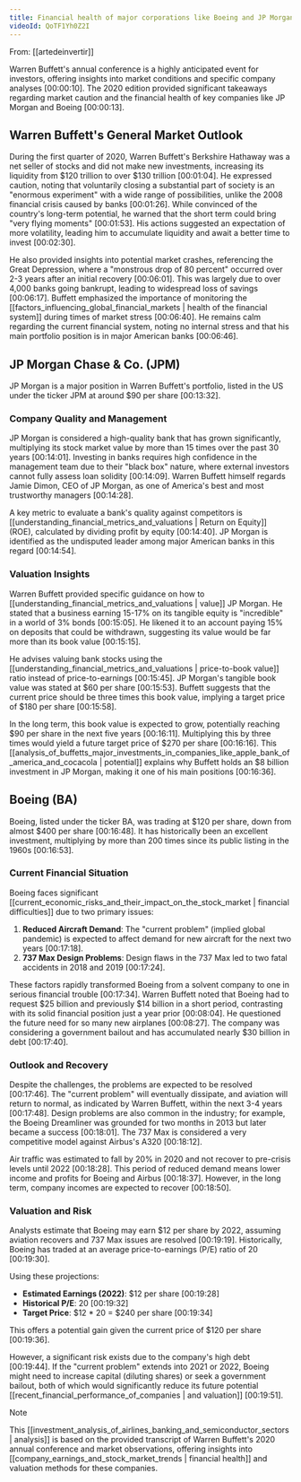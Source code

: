 ```yaml
---
title: Financial health of major corporations like Boeing and JP Morgan
videoId: QoTF1Yh0Z2I
---
```


From: [[artedeinvertir]] <br/> 

Warren Buffett's annual conference is a highly anticipated event for investors, offering insights into market conditions and specific company analyses <a class="yt-timestamp" data-t="00:00:10">[00:00:10]</a>. The 2020 edition provided significant takeaways regarding market caution and the financial health of key companies like JP Morgan and Boeing <a class="yt-timestamp" data-t="00:00:13">[00:00:13]</a>.

## Warren Buffett's General Market Outlook
During the first quarter of 2020, Warren Buffett's Berkshire Hathaway was a net seller of stocks and did not make new investments, increasing its liquidity from $120 trillion to over $130 trillion <a class="yt-timestamp" data-t="00:01:04">[00:01:04]</a>. He expressed caution, noting that voluntarily closing a substantial part of society is an "enormous experiment" with a wide range of possibilities, unlike the 2008 financial crisis caused by banks <a class="yt-timestamp" data-t="00:01:26">[00:01:26]</a>. While convinced of the country's long-term potential, he warned that the short term could bring "very flying moments" <a class="yt-timestamp" data-t="00:01:53">[00:01:53]</a>. His actions suggested an expectation of more volatility, leading him to accumulate liquidity and await a better time to invest <a class="yt-timestamp" data-t="00:02:30">[00:02:30]</a>.

He also provided insights into potential market crashes, referencing the Great Depression, where a "monstrous drop of 80 percent" occurred over 2-3 years after an initial recovery <a class="yt-timestamp" data-t="00:06:01">[00:06:01]</a>. This was largely due to over 4,000 banks going bankrupt, leading to widespread loss of savings <a class="yt-timestamp" data-t="00:06:17">[00:06:17]</a>. Buffett emphasized the importance of monitoring the [[factors_influencing_global_financial_markets | health of the financial system]] during times of market stress <a class="yt-timestamp" data-t="00:06:40">[00:06:40]</a>. He remains calm regarding the current financial system, noting no internal stress and that his main portfolio position is in major American banks <a class="yt-timestamp" data-t="00:06:46">[00:06:46]</a>.

## JP Morgan Chase & Co. (JPM)
JP Morgan is a major position in Warren Buffett's portfolio, listed in the US under the ticker JPM at around $90 per share <a class="yt-timestamp" data-t="00:13:32">[00:13:32]</a>.

### Company Quality and Management
JP Morgan is considered a high-quality bank that has grown significantly, multiplying its stock market value by more than 15 times over the past 30 years <a class="yt-timestamp" data-t="00:14:01">[00:14:01]</a>. Investing in banks requires high confidence in the management team due to their "black box" nature, where external investors cannot fully assess loan solidity <a class="yt-timestamp" data-t="00:14:09">[00:14:09]</a>. Warren Buffett himself regards Jamie Dimon, CEO of JP Morgan, as one of America's best and most trustworthy managers <a class="yt-timestamp" data-t="00:14:28">[00:14:28]</a>.

A key metric to evaluate a bank's quality against competitors is [[understanding_financial_metrics_and_valuations | Return on Equity]] (ROE), calculated by dividing profit by equity <a class="yt-timestamp" data-t="00:14:40">[00:14:40]</a>. JP Morgan is identified as the undisputed leader among major American banks in this regard <a class="yt-timestamp" data-t="00:14:54">[00:14:54]</a>.

### Valuation Insights
Warren Buffett provided specific guidance on how to [[understanding_financial_metrics_and_valuations | value]] JP Morgan. He stated that a business earning 15-17% on its tangible equity is "incredible" in a world of 3% bonds <a class="yt-timestamp" data-t="00:15:05">[00:15:05]</a>. He likened it to an account paying 15% on deposits that could be withdrawn, suggesting its value would be far more than its book value <a class="yt-timestamp" data-t="00:15:15">[00:15:15]</a>.

He advises valuing bank stocks using the [[understanding_financial_metrics_and_valuations | price-to-book value]] ratio instead of price-to-earnings <a class="yt-timestamp" data-t="00:15:45">[00:15:45]</a>. JP Morgan's tangible book value was stated at $60 per share <a class="yt-timestamp" data-t="00:15:53">[00:15:53]</a>. Buffett suggests that the current price should be three times this book value, implying a target price of $180 per share <a class="yt-timestamp" data-t="00:15:58">[00:15:58]</a>.

In the long term, this book value is expected to grow, potentially reaching $90 per share in the next five years <a class="yt-timestamp" data-t="00:16:11">[00:16:11]</a>. Multiplying this by three times would yield a future target price of $270 per share <a class="yt-timestamp" data-t="00:16:16">[00:16:16]</a>. This [[analysis_of_buffetts_major_investments_in_companies_like_apple_bank_of_america_and_cocacola | potential]] explains why Buffett holds an $8 billion investment in JP Morgan, making it one of his main positions <a class="yt-timestamp" data-t="00:16:36">[00:16:36]</a>.

## Boeing (BA)
Boeing, listed under the ticker BA, was trading at $120 per share, down from almost $400 per share <a class="yt-timestamp" data-t="00:16:48">[00:16:48]</a>. It has historically been an excellent investment, multiplying by more than 200 times since its public listing in the 1960s <a class="yt-timestamp" data-t="00:16:53">[00:16:53]</a>.

### Current Financial Situation
Boeing faces significant [[current_economic_risks_and_their_impact_on_the_stock_market | financial difficulties]] due to two primary issues:
1.  **Reduced Aircraft Demand**: The "current problem" (implied global pandemic) is expected to affect demand for new aircraft for the next two years <a class="yt-timestamp" data-t="00:17:18">[00:17:18]</a>.
2.  **737 Max Design Problems**: Design flaws in the 737 Max led to two fatal accidents in 2018 and 2019 <a class="yt-timestamp" data-t="00:17:24">[00:17:24]</a>.

These factors rapidly transformed Boeing from a solvent company to one in serious financial trouble <a class="yt-timestamp" data-t="00:17:34">[00:17:34]</a>. Warren Buffett noted that Boeing had to request $25 billion and previously $14 billion in a short period, contrasting with its solid financial position just a year prior <a class="yt-timestamp" data-t="00:08:04">[00:08:04]</a>. He questioned the future need for so many new airplanes <a class="yt-timestamp" data-t="00:08:27">[00:08:27]</a>. The company was considering a government bailout and has accumulated nearly $30 billion in debt <a class="yt-timestamp" data-t="00:17:40">[00:17:40]</a>.

### Outlook and Recovery
Despite the challenges, the problems are expected to be resolved <a class="yt-timestamp" data-t="00:17:46">[00:17:46]</a>. The "current problem" will eventually dissipate, and aviation will return to normal, as indicated by Warren Buffett, within the next 3-4 years <a class="yt-timestamp" data-t="00:17:48">[00:17:48]</a>. Design problems are also common in the industry; for example, the Boeing Dreamliner was grounded for two months in 2013 but later became a success <a class="yt-timestamp" data-t="00:18:01">[00:18:01]</a>. The 737 Max is considered a very competitive model against Airbus's A320 <a class="yt-timestamp" data-t="00:18:12">[00:18:12]</a>.

Air traffic was estimated to fall by 20% in 2020 and not recover to pre-crisis levels until 2022 <a class="yt-timestamp" data-t="00:18:28">[00:18:28]</a>. This period of reduced demand means lower income and profits for Boeing and Airbus <a class="yt-timestamp" data-t="00:18:37">[00:18:37]</a>. However, in the long term, company incomes are expected to recover <a class="yt-timestamp" data-t="00:18:50">[00:18:50]</a>.

### Valuation and Risk
Analysts estimate that Boeing may earn $12 per share by 2022, assuming aviation recovers and 737 Max issues are resolved <a class="yt-timestamp" data-t="00:19:19">[00:19:19]</a>. Historically, Boeing has traded at an average price-to-earnings (P/E) ratio of 20 <a class="yt-timestamp" data-t="00:19:30">[00:19:30]</a>.

Using these projections:
*   **Estimated Earnings (2022)**: $12 per share <a class="yt-timestamp" data-t="00:19:28">[00:19:28]</a>
*   **Historical P/E**: 20 <a class="yt-timestamp" data-t="00:19:32">[00:19:32]</a>
*   **Target Price**: $12 * 20 = $240 per share <a class="yt-timestamp" data-t="00:19:34">[00:19:34]</a>

This offers a potential gain given the current price of $120 per share <a class="yt-timestamp" data-t="00:19:36">[00:19:36]</a>.

However, a significant risk exists due to the company's high debt <a class="yt-timestamp" data-t="00:19:44">[00:19:44]</a>. If the "current problem" extends into 2021 or 2022, Boeing might need to increase capital (diluting shares) or seek a government bailout, both of which would significantly reduce its future potential [[recent_financial_performance_of_companies | and valuation]] <a class="yt-timestamp" data-t="00:19:51">[00:19:51]</a>.

> [!NOTE]
> This [[investment_analysis_of_airlines_banking_and_semiconductor_sectors | analysis]] is based on the provided transcript of Warren Buffett's 2020 annual conference and market observations, offering insights into [[company_earnings_and_stock_market_trends | financial health]] and valuation methods for these companies.